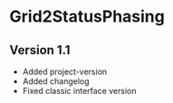 # Grid2StatusPhasing
## Version 1.1
- Added project-version
- Added changelog
- Fixed classic interface version